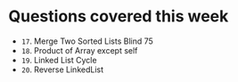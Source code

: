 # Questions covered this week

- `17`. Merge Two Sorted Lists Blind 75
- `18`. Product of Array except self
- `19`. Linked List Cycle
- `20`. Reverse LinkedList
